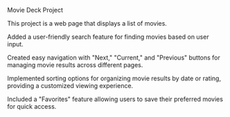 Movie Deck Project

This project is a web page that displays a list of movies.

Added a user-friendly search feature for finding movies based on user input.

Created easy navigation with "Next," "Current," and "Previous" buttons for managing movie results across different pages.

Implemented sorting options for organizing movie results by date or rating, providing a customized viewing experience.

Included a "Favorites" feature allowing users to save their preferred movies for quick access.

